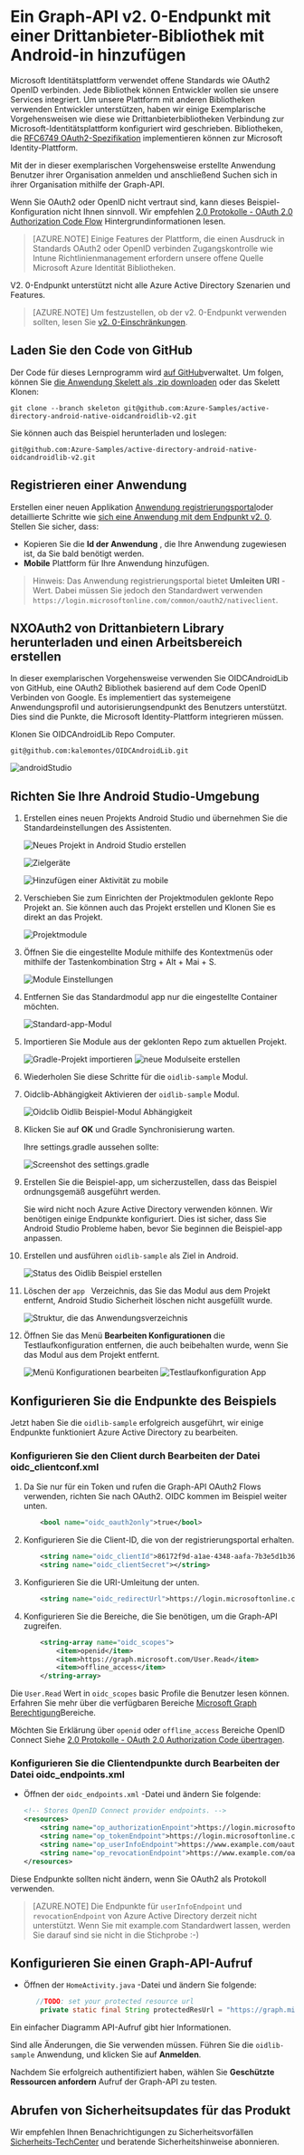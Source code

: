 <properties
    pageTitle="Android von Azure Active Directory v2. 0 | Microsoft Azure"
    description="Wie ein Android erstellen, die Benutzer mit persönlichen Microsoft-Konto und Arbeit oder schulkonten und Graph-API aufruft, signiert mit Bibliotheken von Drittanbietern."
    services="active-directory"
    documentationCenter=""
    authors="brandwe"
    manager="mbaldwin"
    editor=""/>

<tags
    ms.service="active-directory"
    ms.workload="identity"
    ms.tgt_pltfrm="na"
    ms.devlang="na"
    ms.topic="article"
    ms.date="09/16/2016"
    ms.author="brandwe"/>

#  <a name="add-sign-in-to-an-android-app-using-a-third-party-library-with-graph-api-using-the-v20-endpoint"></a>Ein Graph-API v2. 0-Endpunkt mit einer Drittanbieter-Bibliothek mit Android-in hinzufügen

Microsoft Identitätsplattform verwendet offene Standards wie OAuth2 OpenID verbinden. Jede Bibliothek können Entwickler wollen sie unsere Services integriert. Um unsere Plattform mit anderen Bibliotheken verwenden Entwickler unterstützen, haben wir einige Exemplarische Vorgehensweisen wie diese wie Drittanbieterbibliotheken Verbindung zur Microsoft-Identitätsplattform konfiguriert wird geschrieben. Bibliotheken, die [RFC6749 OAuth2-Spezifikation](https://tools.ietf.org/html/rfc6749) implementieren können zur Microsoft Identity-Plattform.

Mit der in dieser exemplarischen Vorgehensweise erstellte Anwendung Benutzer ihrer Organisation anmelden und anschließend Suchen sich in ihrer Organisation mithilfe der Graph-API.

Wenn Sie OAuth2 oder OpenID nicht vertraut sind, kann dieses Beispiel-Konfiguration nicht Ihnen sinnvoll. Wir empfehlen [2.0 Protokolle - OAuth 2.0 Authorization Code Flow](active-directory-v2-protocols-oauth-code.md) Hintergrundinformationen lesen.

> [AZURE.NOTE] Einige Features der Plattform, die einen Ausdruck in Standards OAuth2 oder OpenID verbinden Zugangskontrolle wie Intune Richtlinienmanagement erfordern unsere offene Quelle Microsoft Azure Identität Bibliotheken.

V2. 0-Endpunkt unterstützt nicht alle Azure Active Directory Szenarien und Features.

> [AZURE.NOTE] Um festzustellen, ob der v2. 0-Endpunkt verwenden sollten, lesen Sie [v2. 0-Einschränkungen](active-directory-v2-limitations.md).


## <a name="download-the-code-from-github"></a>Laden Sie den Code von GitHub
Der Code für dieses Lernprogramm wird [auf GitHub](https://github.com/Azure-Samples/active-directory-android-native-oidcandroidlib-v2)verwaltet.  Um folgen, können Sie [die Anwendung Skelett als .zip downloaden](https://github.com/Azure-Samples/active-directory-android-native-oidcandroidlib-v2/archive/skeleton.zip) oder das Skelett Klonen:

```
git clone --branch skeleton git@github.com:Azure-Samples/active-directory-android-native-oidcandroidlib-v2.git
```

Sie können auch das Beispiel herunterladen und loslegen:

```
git@github.com:Azure-Samples/active-directory-android-native-oidcandroidlib-v2.git
```

## <a name="register-an-app"></a>Registrieren einer Anwendung
Erstellen einer neuen Applikation [Anwendung registrierungsportal](https://apps.dev.microsoft.com/?referrer=https://azure.microsoft.com/documentation/articles&deeplink=/appList)oder detaillierte Schritte wie [sich eine Anwendung mit dem Endpunkt v2. 0](active-directory-v2-app-registration.md).  Stellen Sie sicher, dass:

- Kopieren Sie die **Id der Anwendung** , die Ihre Anwendung zugewiesen ist, da Sie bald benötigt werden.
- **Mobile** Plattform für Ihre Anwendung hinzufügen.

> Hinweis: Das Anwendung registrierungsportal bietet **Umleiten URI** -Wert. Dabei müssen Sie jedoch den Standardwert verwenden `https://login.microsoftonline.com/common/oauth2/nativeclient`.


## <a name="download-the-nxoauth2-third-party-library-and-create-a-workspace"></a>NXOAuth2 von Drittanbietern Library herunterladen und einen Arbeitsbereich erstellen

In dieser exemplarischen Vorgehensweise verwenden Sie OIDCAndroidLib von GitHub, eine OAuth2 Bibliothek basierend auf dem Code OpenID Verbinden von Google. Es implementiert das systemeigene Anwendungsprofil und autorisierungsendpunkt des Benutzers unterstützt. Dies sind die Punkte, die Microsoft Identity-Plattform integrieren müssen.

Klonen Sie OIDCAndroidLib Repo Computer.

```
git@github.com:kalemontes/OIDCAndroidLib.git
```

![androidStudio](media/active-directory-android-native-oidcandroidlib-v2/emotes-url.png)

## <a name="set-up-your-android-studio-environment"></a>Richten Sie Ihre Android Studio-Umgebung

1. Erstellen eines neuen Projekts Android Studio und übernehmen Sie die Standardeinstellungen des Assistenten.

    ![Neues Projekt in Android Studio erstellen](media/active-directory-android-native-oidcandroidlib-v2/SetUpSample1.PNG)

    ![Zielgeräte](media/active-directory-android-native-oidcandroidlib-v2/SetUpSample2.PNG)

    ![Hinzufügen einer Aktivität zu mobile](media/active-directory-android-native-oidcandroidlib-v2/SetUpSample3.PNG)

2. Verschieben Sie zum Einrichten der Projektmodulen geklonte Repo Projekt an. Sie können auch das Projekt erstellen und Klonen Sie es direkt an das Projekt.

    ![Projektmodule](media/active-directory-android-native-oidcandroidlib-v2/SetUpSample4_1.PNG)

3. Öffnen Sie die eingestellte Module mithilfe des Kontextmenüs oder mithilfe der Tastenkombination Strg + Alt + Mai + S.

    ![Module Einstellungen](media/active-directory-android-native-oidcandroidlib-v2/SetUpSample4.PNG)

4. Entfernen Sie das Standardmodul app nur die eingestellte Container möchten.

    ![Standard-app-Modul](media/active-directory-android-native-oidcandroidlib-v2/SetUpSample5.PNG)

5. Importieren Sie Module aus der geklonten Repo zum aktuellen Projekt.

    ![Gradle-Projekt importieren](media/active-directory-android-native-oidcandroidlib-v2/SetUpSample6.PNG)
    ![neue Modulseite erstellen](media/active-directory-android-native-oidcandroidlib-v2/SetUpSample7.PNG)

6. Wiederholen Sie diese Schritte für die `oidlib-sample` Modul.

7. Oidclib-Abhängigkeit Aktivieren der `oidlib-sample` Modul.

    ![Oidclib Oidlib Beispiel-Modul Abhängigkeit](media/active-directory-android-native-oidcandroidlib-v2/SetUpSample8.PNG)

8. Klicken Sie auf **OK** und Gradle Synchronisierung warten.

    Ihre settings.gradle aussehen sollte:

    ![Screenshot des settings.gradle](media/active-directory-android-native-oidcandroidlib-v2/SetUpSample8_1.PNG)

9. Erstellen Sie die Beispiel-app, um sicherzustellen, dass das Beispiel ordnungsgemäß ausgeführt werden.

    Sie wird nicht noch Azure Active Directory verwenden können. Wir benötigen einige Endpunkte konfiguriert. Dies ist sicher, dass Sie Android Studio Probleme haben, bevor Sie beginnen die Beispiel-app anpassen.

10. Erstellen und ausführen `oidlib-sample` als Ziel in Android.

    ![Status des Oidlib Beispiel erstellen](media/active-directory-android-native-oidcandroidlib-v2/SetUpSample9.png)

11. Löschen der `app ` Verzeichnis, das Sie das Modul aus dem Projekt entfernt, Android Studio Sicherheit löschen nicht ausgefüllt wurde.

    ![Struktur, die das Anwendungsverzeichnis](media/active-directory-android-native-oidcandroidlib-v2/SetUpSample12.PNG)

12. Öffnen Sie das Menü **Bearbeiten Konfigurationen** die Testlaufkonfiguration entfernen, die auch beibehalten wurde, wenn Sie das Modul aus dem Projekt entfernt.

    ![Menü Konfigurationen bearbeiten](media/active-directory-android-native-oidcandroidlib-v2/SetUpSample10.PNG)
    ![Testlaufkonfiguration App](media/active-directory-android-native-oidcandroidlib-v2/SetUpSample11.PNG)

## <a name="configure-the-endpoints-of-the-sample"></a>Konfigurieren Sie die Endpunkte des Beispiels

Jetzt haben Sie die `oidlib-sample` erfolgreich ausgeführt, wir einige Endpunkte funktioniert Azure Active Directory zu bearbeiten.

### <a name="configure-your-client-by-editing-the-oidcclientconfxml-file"></a>Konfigurieren Sie den Client durch Bearbeiten der Datei oidc_clientconf.xml

1. Da Sie nur für ein Token und rufen die Graph-API OAuth2 Flows verwenden, richten Sie nach OAuth2. OIDC kommen im Beispiel weiter unten.

    ```xml
        <bool name="oidc_oauth2only">true</bool>
    ```

2. Konfigurieren Sie die Client-ID, die von der registrierungsportal erhalten.

    ```xml
        <string name="oidc_clientId">86172f9d-a1ae-4348-aafa-7b3e5d1b36f5</string>
        <string name="oidc_clientSecret"></string>
    ```

3. Konfigurieren Sie die URI-Umleitung der unten.

    ```xml
        <string name="oidc_redirectUrl">https://login.microsoftonline.com/common/oauth2/nativeclient</string>
    ```

4. Konfigurieren Sie die Bereiche, die Sie benötigen, um die Graph-API zugreifen.

    ```xml
        <string-array name="oidc_scopes">
            <item>openid</item>
            <item>https://graph.microsoft.com/User.Read</item>
            <item>offline_access</item>
        </string-array>
    ```

Die `User.Read` Wert in `oidc_scopes` basic Profile die Benutzer lesen können.
Erfahren Sie mehr über die verfügbaren Bereiche [Microsoft Graph Berechtigung](https://graph.microsoft.io/docs/authorization/permission_scopes)Bereiche.

Möchten Sie Erklärung über `openid` oder `offline_access` Bereiche OpenID Connect Siehe [2.0 Protokolle - OAuth 2.0 Authorization Code übertragen](active-directory-v2-protocols-oauth-code.md).

### <a name="configure-your-client-endpoints-by-editing-the-oidcendpointsxml-file"></a>Konfigurieren Sie die Clientendpunkte durch Bearbeiten der Datei oidc_endpoints.xml

- Öffnen der `oidc_endpoints.xml` -Datei und ändern Sie folgende:

    ```xml
    <!-- Stores OpenID Connect provider endpoints. -->
    <resources>
        <string name="op_authorizationEnpoint">https://login.microsoftonline.com/common/oauth2/v2.0/authorize</string>
        <string name="op_tokenEndpoint">https://login.microsoftonline.com/common/oauth2/v2.0/token</string>
        <string name="op_userInfoEndpoint">https://www.example.com/oauth2/userinfo</string>
        <string name="op_revocationEndpoint">https://www.example.com/oauth2/revoketoken</string>
    </resources>
    ```

Diese Endpunkte sollten nicht ändern, wenn Sie OAuth2 als Protokoll verwenden.

> [AZURE.NOTE]
Die Endpunkte für `userInfoEndpoint` und `revocationEndpoint` von Azure Active Directory derzeit nicht unterstützt. Wenn Sie mit example.com Standardwert lassen, werden Sie darauf sind sie nicht in die Stichprobe :-)


## <a name="configure-a-graph-api-call"></a>Konfigurieren Sie einen Graph-API-Aufruf

- Öffnen der `HomeActivity.java` -Datei und ändern Sie folgende:

    ```Java
       //TODO: set your protected resource url
        private static final String protectedResUrl = "https://graph.microsoft.com/v1.0/me/";
    ```

Ein einfacher Diagramm API-Aufruf gibt hier Informationen.

Sind alle Änderungen, die Sie verwenden müssen. Führen Sie die `oidlib-sample` Anwendung, und klicken Sie auf **Anmelden**.

Nachdem Sie erfolgreich authentifiziert haben, wählen Sie **Geschützte Ressourcen anfordern** Aufruf der Graph-API zu testen.

## <a name="get-security-updates-for-our-product"></a>Abrufen von Sicherheitsupdates für das Produkt

Wir empfehlen Ihnen Benachrichtigungen zu Sicherheitsvorfällen [Sicherheits-TechCenter](https://technet.microsoft.com/security/dd252948) und beratende Sicherheitshinweise abonnieren.
